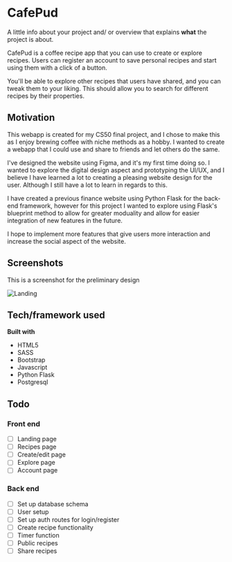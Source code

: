 # CafePud

A little info about your project and/ or overview that explains **what** the project is about.

CafePud is a coffee recipe app that you can use to create or explore recipes. Users can register an account to save personal recipes and start using them with a click of a button.

You'll be able to explore other recipes that users have shared, and you can tweak them to your liking. This should allow you to search for different recipes by their properties.

## Motivation

This webapp is created for my CS50 final project, and I chose to make this as I enjoy brewing coffee with niche methods as a hobby. I wanted to create a webapp that I could use and share to friends and let others do the same.

I've designed the website using Figma, and it's my first time doing so. I wanted to explore the digital design aspect and prototyping the UI/UX, and I believe I have learned a lot to creating a pleasing website design for the user. Although I still have a lot to learn in regards to this.

I have created a previous finance website using Python Flask for the back-end framework, however for this project I wanted to explore using Flask's blueprint method to allow for greater moduality and allow for easier integration of new features in the future.

I hope to implement more features that give users more interaction and increase the social aspect of the website.

## Screenshots

This is a screenshot for the preliminary design

![Landing](https://user-images.githubusercontent.com/69594457/97241670-b23b9480-17e9-11eb-9e45-5c31aca83f16.png)

## Tech/framework used

<b>Built with</b>

- HTML5
- SASS
- Bootstrap
- Javascript
- Python Flask
- Postgresql

## Todo

### Front end

- [ ] Landing page
- [ ] Recipes page
- [ ] Create/edit page
- [ ] Explore page
- [ ] Account page

### Back end

- [ ] Set up database schema
- [ ] User setup
- [ ] Set up auth routes for login/register
- [ ] Create recipe functionality
- [ ] Timer function
- [ ] Public recipes
- [ ] Share recipes
